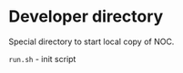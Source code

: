 Developer directory
===================

Special directory to start local copy of NOC.

`run.sh` - init script 